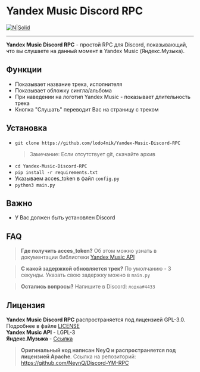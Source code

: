 # Yandex Music Discord RPC

[![N|Solid](https://i.imgur.com/sDQBibw.png)](https://i.imgur.com/sDQBibw.png)

****

**Yandex Music Discord RPC** - простой RPC для Discord, показывающий, что вы слушаете на данный момент в Yandex Music (Яндекс.Музыка). 

## Функции

- Показывает название трека, исполнителя
- Показывает обложку сингла/альбома
- При наведении на логотип Yandex Music - показывает длительность трека
- Кнопка "Слушать" переводит Вас на страницу с треком

## Установка

- `git clone https://github.com/lodo4nik/Yandex-Music-Discord-RPC`
    >Замечание: Если отсутствует git, скачайте архив
- `cd Yandex-Music-Discord-RPC`
- `pip install -r requirements.txt`
- Указываем acces_token в файл `config.py`
- `python3 main.py`

## Важно
- У Вас должен быть установлен Discord

## FAQ
> **Где получить acces_token?** 
Об этом можно узнать в документации библиотеки [Yandex Music API](https://yandex-music.readthedocs.io/en/main/token.html)

>**С какой задержкой обновляется трек?**
По умолчанию - 3 секунды. Указать свою задержку можно в `main.py`

>**Остались вопросы?**
Напишите в Discord: `лодка#4433`

## Лицензия
**Yandex Music Discord RPC** распространяется под лицензией GPL-3.0. Подробнее в файле [LICENSE](https://github.com/lodo4nik/Yandex-Music-Discord-RPC/blob/main/LICENSE)\
**Yandex Music API** - LGPL-3\
**Яндекс.Музыка** - [Ссылка](https://yandex.ru/legal/music_mobile_agreement/)

>**Оригинальный код написан NeyQ и распространяется под лицензией Apache**. Ссылка на репозиторий: https://github.com/NeynQ/Discord-YM-RPC
